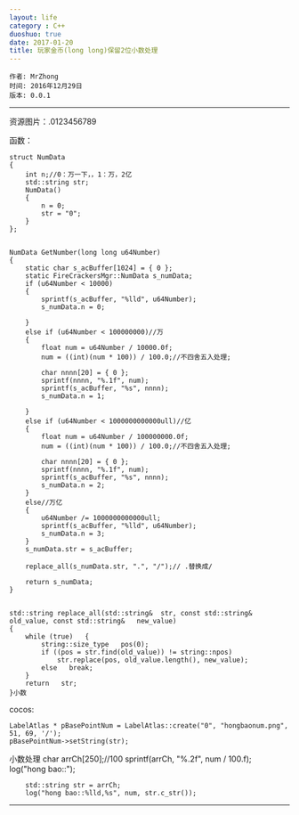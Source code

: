 ```yaml
---
layout: life
category : C++
duoshuo: true
date: 2017-01-20
title: 玩家金币(long long)保留2位小数处理
---
```


	作者: MrZhong
	时间: 2016年12月29日
	版本: 0.0.1
	
-----------

资源图片：.0123456789

函数：

	struct NumData
	{
		int n;//0：万一下，，1：万，2亿
		std::string str;
		NumData()
		{
			n = 0;
			str = "0";
		}
	};


	NumData GetNumber(long long u64Number)
	{
		static char s_acBuffer[1024] = { 0 };
		static FireCrackersMgr::NumData s_numData;
		if (u64Number < 10000)
		{
			sprintf(s_acBuffer, "%lld", u64Number);
			s_numData.n = 0;

		}
		else if (u64Number < 100000000)//万
		{
			float num = u64Number / 10000.0f;
			num = ((int)(num * 100)) / 100.0;//不四舍五入处理;

			char nnnn[20] = { 0 };
			sprintf(nnnn, "%.1f", num);
			sprintf(s_acBuffer, "%s", nnnn);
			s_numData.n = 1;

		}
		else if (u64Number < 1000000000000ull)//亿
		{
			float num = u64Number / 100000000.0f;
			num = ((int)(num * 100)) / 100.0;//不四舍五入处理;

			char nnnn[20] = { 0 };
			sprintf(nnnn, "%.1f", num);
			sprintf(s_acBuffer, "%s", nnnn);
			s_numData.n = 2;
		}
		else//万亿
		{
			u64Number /= 1000000000000ull;
			sprintf(s_acBuffer, "%lld", u64Number);
			s_numData.n = 3;
		}
		s_numData.str = s_acBuffer;

		replace_all(s_numData.str, ".", "/");// .替换成/

		return s_numData;
	}


	std::string replace_all(std::string&  str, const std::string& old_value, const std::string&   new_value)
	{
		while (true)   {
			string::size_type   pos(0);
			if ((pos = str.find(old_value)) != string::npos)
				str.replace(pos, old_value.length(), new_value);
			else   break;
		}
		return   str;
	}小数	
	


cocos:

	LabelAtlas * pBasePointNum = LabelAtlas::create("0", "hongbaonum.png", 51, 69, '/');
	pBasePointNum->setString(str);
	
	
小数处理
		char arrCh[250];//100
		sprintf(arrCh, "%.2f", num / 100.f);
		log("hong bao::");

		std::string str = arrCh;
		log("hong bao::%lld,%s", num, str.c_str());	

-----------
